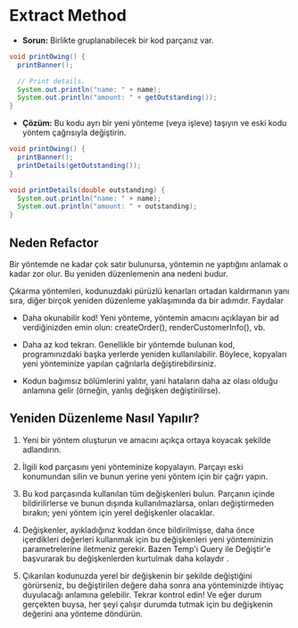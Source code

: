 # Extract Method

- **Sorun:** Birlikte gruplanabilecek bir kod parçanız var.

```Java
void printOwing() {
  printBanner();

  // Print details.
  System.out.println("name: " + name);
  System.out.println("amount: " + getOutstanding());
}
```

- **Çözüm:** Bu kodu ayrı bir yeni yönteme (veya işleve) taşıyın ve eski kodu yöntem çağrısıyla değiştirin.

```Java
void printOwing() {
  printBanner();
  printDetails(getOutstanding());
}

void printDetails(double outstanding) {
  System.out.println("name: " + name);
  System.out.println("amount: " + outstanding);
}
```

## Neden Refactor

Bir yöntemde ne kadar çok satır bulunursa, yöntemin ne yaptığını anlamak o kadar zor olur. Bu yeniden düzenlemenin ana nedeni budur.

Çıkarma yöntemleri, kodunuzdaki pürüzlü kenarları ortadan kaldırmanın yanı sıra, diğer birçok yeniden düzenleme yaklaşımında da bir adımdır.
Faydalar

  -  Daha okunabilir kod! Yeni yönteme, yöntemin amacını açıklayan bir ad verdiğinizden emin olun: createOrder(), renderCustomerInfo(), vb.

  - Daha az kod tekrarı. Genellikle bir yöntemde bulunan kod, programınızdaki başka yerlerde yeniden kullanılabilir. Böylece, kopyaları yeni yönteminize yapılan çağrılarla değiştirebilirsiniz.

  - Kodun bağımsız bölümlerini yalıtır, yani hataların daha az olası olduğu anlamına gelir (örneğin, yanlış değişken değiştirilirse).

## Yeniden Düzenleme Nasıl Yapılır?

1. Yeni bir yöntem oluşturun ve amacını açıkça ortaya koyacak şekilde adlandırın.

2. İlgili kod parçasını yeni yönteminize kopyalayın. Parçayı eski konumundan silin ve bunun yerine yeni yöntem için bir çağrı yapın.

3. Bu kod parçasında kullanılan tüm değişkenleri bulun. Parçanın içinde bildirilirlerse ve bunun dışında kullanılmazlarsa, onları değiştirmeden bırakın; yeni yöntem için yerel değişkenler olacaklar.

4. Değişkenler, ayıkladığınız koddan önce bildirilmişse, daha önce içerdikleri değerleri kullanmak için bu değişkenleri yeni yönteminizin parametrelerine iletmeniz gerekir. Bazen Temp'i Query ile Değiştir'e başvurarak bu değişkenlerden kurtulmak daha kolaydır .

5. Çıkarılan kodunuzda yerel bir değişkenin bir şekilde değiştiğini görürseniz, bu değiştirilen değere daha sonra ana yönteminizde ihtiyaç duyulacağı anlamına gelebilir. Tekrar kontrol edin! Ve eğer durum gerçekten buysa, her şeyi çalışır durumda tutmak için bu değişkenin değerini ana yönteme döndürün.

